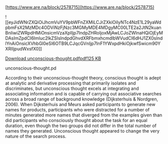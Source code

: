 [https://www.are.na/block/2578715](https://www.are.na/block/2578715)

  

![[eyJidWNrZXQiOiJhcmVuYV9pbWFnZXMiLCJrZXkiOiIyNTc4NzE1L29yaWdpbmFsX2MzMDc4ODViNzFjNzc3MGMyMDE4MDgyMC00LTE2a2JtN2kuanBnIiwiZWRpdHMiOnsicmVzaXplIjp7IndpZHRoIjoxMjAwLCJoZWlnaHQiOjEyMDAsImZpdCI6Imluc2lkZSIsIndpdGhvdXRFbmxhcmdlbWVudCI6dHJ1ZX0sIndlYnAiOnsicXVhbGl0eSI6OTB9LCJqcGVnIjp7InF1YWxpdHkiOjkwfSwicm90YXRlIjpudWxsfX0]]

[Download unconscious-thought.pdfpdf125 KB](https://arena-attachments.s3.amazonaws.com/2578715/d5e7f24e42fb50936177375ad5a26859.pdf?1534798050)

unconscious-thought.pd

  

According to their unconscious-thought theory, conscious thought is adept at analytic and derivative processing that primarily isolates and discriminates, but unconscious thought excels at integrating and associating information and is capable of carrying out associative searches across a broad range of background knowledge (Dijksterhuis & Nordgren, 2006). When Dijksterhuis and Meurs asked participants to generate new names for products, participants who were distracted for a number of minutes generated more names that diverged from the examples given than did participants who consciously thought about the task for an equal duration, even though the two groups did not differ in the total number of names they generated. Unconscious thought appeared to change the very nature of the search process.